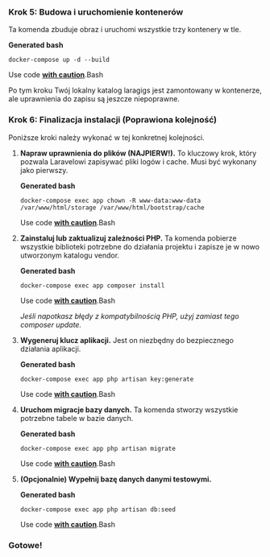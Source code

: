 ### **Krok 5: Budowa i uruchomienie kontenerów**

Ta komenda zbuduje obraz i uruchomi wszystkie trzy kontenery w tle.

**Generated bash**

```
docker-compose up -d --build
```

Use code [**with caution**](https://support.google.com/legal/answer/13505487).Bash

Po tym kroku Twój lokalny katalog laragigs jest zamontowany w kontenerze, ale uprawnienia do zapisu są jeszcze niepoprawne.

### **Krok 6: Finalizacja instalacji (Poprawiona kolejność)**

Poniższe kroki należy wykonać w tej konkretnej kolejności.

1. **Napraw uprawnienia do plików (NAJPIERW!).** To kluczowy krok, który pozwala Laravelowi zapisywać pliki logów i cache. Musi być wykonany jako pierwszy.

   **Generated bash**

   ```
   docker-compose exec app chown -R www-data:www-data /var/www/html/storage /var/www/html/bootstrap/cache
   ```

   Use code [**with caution**](https://support.google.com/legal/answer/13505487).Bash
2. **Zainstaluj lub zaktualizuj zależności PHP.** Ta komenda pobierze wszystkie biblioteki potrzebne do działania projektu i zapisze je w nowo utworzonym katalogu vendor.

   **Generated bash**

   ```
   docker-compose exec app composer install
   ```

   Use code [**with caution**](https://support.google.com/legal/answer/13505487).Bash

   *Jeśli napotkasz błędy z kompatybilnością PHP, użyj zamiast tego composer update.*
3. **Wygeneruj klucz aplikacji.** Jest on niezbędny do bezpiecznego działania aplikacji.

   **Generated bash**

   ```
   docker-compose exec app php artisan key:generate
   ```

   Use code [**with caution**](https://support.google.com/legal/answer/13505487).Bash
4. **Uruchom migracje bazy danych.** Ta komenda stworzy wszystkie potrzebne tabele w bazie danych.

   **Generated bash**

   ```
   docker-compose exec app php artisan migrate
   ```

   Use code [**with caution**](https://support.google.com/legal/answer/13505487).Bash
5. **(Opcjonalnie) Wypełnij bazę danych danymi testowymi.**

   **Generated bash**

   ```
   docker-compose exec app php artisan db:seed
   ```

   Use code [**with caution**](https://support.google.com/legal/answer/13505487).Bash

### **Gotowe!**